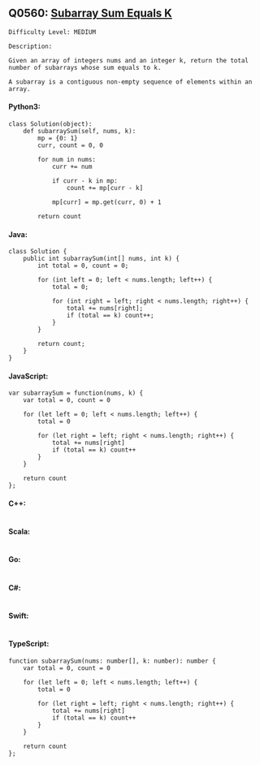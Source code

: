 ## Q0560: [Subarray Sum Equals K](https://leetcode.com/problems/subarray-sum-equals-k/)

```
Difficulty Level: MEDIUM
```

```
Description:

Given an array of integers nums and an integer k, return the total number of subarrays whose sum equals to k.

A subarray is a contiguous non-empty sequence of elements within an array.
```

#### Python3:

```
class Solution(object):
    def subarraySum(self, nums, k):
        mp = {0: 1}
        curr, count = 0, 0

        for num in nums:
            curr += num
            
            if curr - k in mp:
                count += mp[curr - k]

            mp[curr] = mp.get(curr, 0) + 1
            
        return count
```

#### Java:

```
class Solution {
    public int subarraySum(int[] nums, int k) {
        int total = 0, count = 0;

        for (int left = 0; left < nums.length; left++) {
            total = 0;

            for (int right = left; right < nums.length; right++) {
                total += nums[right];
                if (total == k) count++;
            }
        }

        return count;
    }
}
```

#### JavaScript:

```
var subarraySum = function(nums, k) {
    var total = 0, count = 0

    for (let left = 0; left < nums.length; left++) {
        total = 0

        for (let right = left; right < nums.length; right++) {
            total += nums[right]
            if (total == k) count++
        }
    }

    return count
};
```

#### C++:

```

```

#### Scala:

```

```

#### Go:

```

```

#### C#:

```

```

#### Swift:

```

```

#### TypeScript:

```
function subarraySum(nums: number[], k: number): number {
    var total = 0, count = 0

    for (let left = 0; left < nums.length; left++) {
        total = 0

        for (let right = left; right < nums.length; right++) {
            total += nums[right]
            if (total == k) count++
        }
    }

    return count
};
```